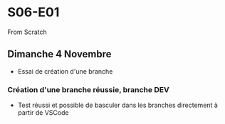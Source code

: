 # S06-E01
From Scratch

## Dimanche 4 Novembre
- Essai de création d'une branche

### Création d'une branche réussie, branche DEV
- Test réussi et possible de basculer dans les branches directement à partir de VSCode